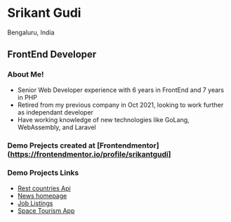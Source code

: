 # Srikant Gudi 
Bengaluru, India

## FrontEnd Developer

### About Me!
- Senior Web Developer experience with 6 years in FrontEnd and 7 years in PHP
- Retired from my previous company in Oct 2021, looking to work further as independant developer
- Have working knowledge of new technologies like GoLang, WebAssembly, and Laravel

### Demo Prejects created at [Frontendmentor](https://frontendmentor.io/profile/srikantgudi]

### Demo Projects Links
- [Rest countries Api](https://rest-countries-api-steel.vercel.app/)
- [News homepage](https://news-homepage-eta-seven.vercel.app/)
- [Job Listings](https://job-listings-pink.vercel.app/)
- [Space Tourism App](https://space-tourism-app-three.vercel.app/)
